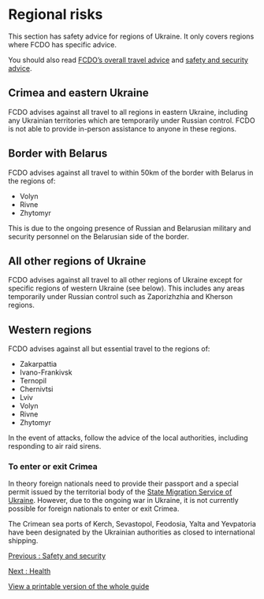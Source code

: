 # Regional risks

This section has safety advice for regions of Ukraine. It only covers regions where FCDO has specific advice.

You should also read [FCDO’s overall travel advice](/foreign-travel-advice/ukraine/warnings-and-insurance) and [safety and security advice](/foreign-travel-advice/ukraine/safety-and-security).

## Crimea and eastern Ukraine

FCDO advises against all travel to all regions in eastern Ukraine, including any Ukrainian territories which are temporarily under Russian control. FCDO is not able to provide in-person assistance to anyone in these regions.

## Border with Belarus

FCDO advises against all travel to within 50km of the border with Belarus in the regions of:

* Volyn
* Rivne
* Zhytomyr

This is due to the ongoing presence of Russian and Belarusian military and security personnel on the Belarusian side of the border.

## All other regions of Ukraine

FCDO advises against all travel to all other regions of Ukraine except for specific regions of western Ukraine (see below). This includes any areas temporarily under Russian control such as Zaporizhzhia and Kherson regions.

## Western regions

FCDO advises against all but essential travel to the regions of:

* Zakarpattia
* Ivano-Frankivsk
* Ternopil
* Chernivtsi
* Lviv
* Volyn
* Rivne
* Zhytomyr

In the event of attacks, follow the advice of the local authorities, including responding to air raid sirens.

### To enter or exit Crimea

In theory foreign nationals need to provide their passport and a special permit issued by the territorial body of the [State Migration Service of Ukraine](https://dmsu.gov.ua/en-home.html). However, due to the ongoing war in Ukraine, it is not currently possible for foreign nationals to enter or exit Crimea.

The Crimean sea ports of Kerch, Sevastopol, Feodosia, Yalta and Yevpatoria have been designated by the Ukrainian authorities as closed to international shipping.

[Previous
:
Safety and security](/foreign-travel-advice/ukraine/safety-and-security)

[Next
:
Health](/foreign-travel-advice/ukraine/health)

[View a printable version of the whole guide](/foreign-travel-advice/ukraine/print)